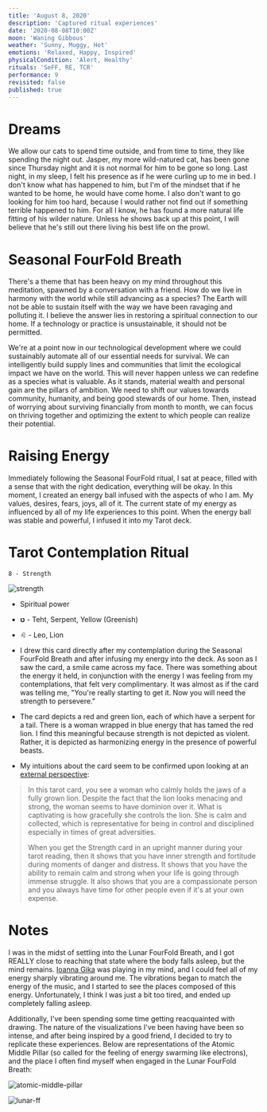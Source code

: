 ```yaml
---
title: 'August 8, 2020'
description: 'Captured ritual experiences'
date: '2020-08-08T10:00Z'
moon: 'Waning Gibbous'
weather: 'Sunny, Muggy, Hot'
emotions: 'Relaxed, Happy, Inspired'
physicalCondition: 'Alert, Healthy'
rituals: 'SeFF, RE, TCR'
performance: 9
revisited: false
published: true
---
```


# Dreams

We allow our cats to spend time outside, and from time to time, they like spending the night out. Jasper, my more wild-natured cat, has been gone since Thursday night and it is not normal for him to be gone so long. Last night, in my sleep, I felt his presence as if he were curling up to me in bed. I don't know what has happened to him, but I'm of the mindset that if he wanted to be home, he would have come home. I also don't want to go looking for him too hard, because I would rather not find out if something terrible happened to him. For all I know, he has found a more natural life fitting of his wilder nature. Unless he shows back up at this point, I will believe that he's still out there living his best life on the prowl.

# Seasonal FourFold Breath

There's a theme that has been heavy on my mind throughout this meditation, spawned by a conversation with a friend. How do we live in harmony with the world while still advancing as a species? The Earth will not be able to sustain itself with the way we have been ravaging and polluting it. I believe the answer lies in restoring a spiritual connection to our home. If a technology or practice is unsustainable, it should not be permitted.

We're at a point now in our technological development where we could sustainably automate all of our essential needs for survival. We can intelligently build supply lines and communities that limit the ecological impact we have on the world. This will never happen unless we can redefine as a species what is valuable. As it stands, material wealth and personal gain are the pillars of ambition. We need to shift our values towards community, humanity, and being good stewards of our home. Then, instead of worrying about surviving financially from month to month, we can focus on thriving together and optimizing the extent to which people can realize their potential.

# Raising Energy

Immediately following the Seasonal FourFold ritual, I sat at peace, filled with a sense that with the right dedication, everything will be okay. In this moment, I created an energy ball infused with the aspects of who I am. My values, desires, fears, joys, all of it. The current state of my energy as influenced by all of my life experiences to this point. When the energy ball was stable and powerful, I infused it into my Tarot deck.

# Tarot Contemplation Ritual

`8 - Strength`

![strength](./strength.jpg)

* Spiritual power

* **ט** - Teht, Serpent, Yellow (Greenish)

* ♌ - Leo, Lion

* I drew this card directly after my contemplation during the Seasonal FourFold Breath and after infusing my energy into the deck. As soon as I saw the card, a smile came across my face. There was something about the energy it held, in conjunction with the energy I was feeling from my contemplations, that felt very complimentary. It was almost as if the card was telling me, "You're really starting to get it. Now you will need the strength to persevere."

* The card depicts a red and green lion, each of which have a serpent for a tail. There is a woman wrapped in blue energy that has tamed the red lion. I find this meaningful because strength is not depicted as violent. Rather, it is depicted as harmonizing energy in the presence of powerful beasts.

* My intuitions about the card seem to be confirmed upon looking at an [external perspective](https://labyrinthos.co/blogs/tarot-card-meanings-list/strength-meaning-major-arcana-tarot-card-meanings):

> In this tarot card, you see a woman who calmly holds the jaws of a fully grown lion. Despite the fact that the lion looks menacing and strong, the woman seems to have dominion over it. What is captivating is how gracefully she controls the lion. She is calm and collected, which is representative for being in control and disciplined especially in times of great adversities.
>
> When you get the Strength card in an upright manner during your tarot reading, then it shows that you have inner strength and fortitude during moments of danger and distress. It shows that you have the ability to remain calm and strong when your life is going through immense struggle. It also shows that you are a compassionate person and you always have time for other people even if it's at your own expense.

# Notes

I was in the midst of settling into the Lunar FourFold Breath, and I got REALLY close to reaching that state where the body falls asleep, but the mind remains. [Ioanna Gika](https://open.spotify.com/artist/4ctIi0Pt6FzHjDUD7CU2os?si=_GzZA00ATWudGMCG4_slcA) was playing in my mind, and I could feel all of my energy sharply vibrating around me. The vibrations began to match the energy of the music, and I started to see the places composed of this energy. Unfortunately, I think I was just a bit too tired, and ended up completely falling asleep.

Additionally, I've been spending some time getting reacquainted with drawing. The nature of the visualizations I've been having have been so intense, and after being inspired by a good friend, I decided to try to replicate these experiences. Below are representations of the Atomic Middle Pillar (so called for the feeling of energy swarming like electrons), and the place I often find myself when engaged in the Lunar FourFold Breath:

![atomic-middle-pillar](./atomic-middle-pillar.jpg)

![lunar-ff](./lunar-ff.jpg)